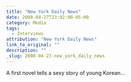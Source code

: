 ```yaml
---
title: "New York Daily News"
date: 2008-04-27T23:02:00-05:00
category: Media
tags:
  - Interviews
attribution: "New York Daily News"
link_to_original: ""
description: ""
_slug: 2008-04-27-new_york_daily_news
---
```


A first novel tells a sexy story of young Korean…
